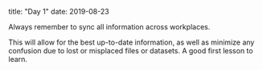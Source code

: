 title: "Day 1"
date: 2019-08-23

Always remember to sync all information across workplaces.

This will allow for the best up-to-date information, as well as minimize any confusion due to lost or misplaced files or datasets. 
A good first lesson to learn.
